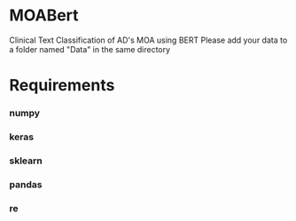 # MOABert
Clinical Text Classification of AD's MOA using BERT
Please add your data to a folder named "Data" in the same directory

# Requirements
### numpy
### keras
### sklearn
### pandas
### re
